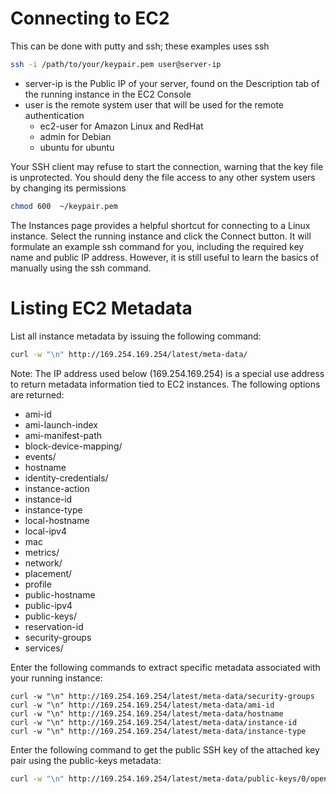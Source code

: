 # Connecting to EC2

This can be done with putty and ssh; these examples uses ssh

``` bash
ssh -i /path/to/your/keypair.pem user@server-ip
```

- server-ip is the Public IP of your server, found on the Description tab of the running instance in the EC2 Console
- user is the remote system user that will be used for the remote authentication
  -  ec2-user for Amazon Linux and RedHat
  -  admin for Debian
  -  ubuntu for ubuntu

Your SSH client may refuse to start the connection, warning that the key file is unprotected. You should deny the file access to any other system users by changing its permissions

``` bash
chmod 600  ~/keypair.pem
```

The Instances page provides a helpful shortcut for connecting to a Linux instance. Select the running instance and click the Connect button. It will formulate an example ssh command for you, including the required key name and public IP address. However, it is still useful to learn the basics of manually using the ssh command.


# Listing EC2 Metadata

List all instance metadata by issuing the following command:

```bash
curl -w "\n" http://169.254.169.254/latest/meta-data/
```

Note: The IP address used below (169.254.169.254) is a special use address to return metadata information tied to EC2 instances. The following options are returned:

- ami-id
- ami-launch-index
- ami-manifest-path
- block-device-mapping/
- events/
- hostname
- identity-credentials/
- instance-action
- instance-id
- instance-type
- local-hostname
- local-ipv4
- mac
- metrics/
- network/
- placement/
- profile
- public-hostname
- public-ipv4
- public-keys/
- reservation-id
- security-groups
- services/

Enter the following commands to extract specific metadata associated with your running instance: 

```
curl -w "\n" http://169.254.169.254/latest/meta-data/security-groups
curl -w "\n" http://169.254.169.254/latest/meta-data/ami-id
curl -w "\n" http://169.254.169.254/latest/meta-data/hostname
curl -w "\n" http://169.254.169.254/latest/meta-data/instance-id
curl -w "\n" http://169.254.169.254/latest/meta-data/instance-type
```

Enter the following command to get the public SSH key of the attached key pair using the public-keys metadata:

``` bash
curl -w "\n" http://169.254.169.254/latest/meta-data/public-keys/0/openssh-key
```